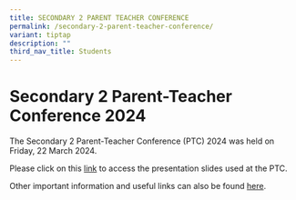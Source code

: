 ```yaml
---
title: SECONDARY 2 PARENT TEACHER CONFERENCE
permalink: /secondary-2-parent-teacher-conference/
variant: tiptap
description: ""
third_nav_title: Students
---
```

<h1>Secondary 2 Parent-Teacher Conference 2024</h1>
<p>The Secondary 2 Parent-Teacher Conference (PTC) 2024 was held on Friday,
22 March 2024.</p>
<p></p>
<p>Please click on this <a href="/files/S2_PTC__Hall_segment__2024_Website_sharing.pdf" rel="noopener noreferrer nofollow" target="_blank">link</a> to
access the presentation slides used at the PTC.</p>
<p></p>
<p>Other important information and useful links can also be found <a href="/files/Useful_resources_for_students_and__parents.pdf" rel="noopener noreferrer nofollow" target="_blank">here</a>.</p>